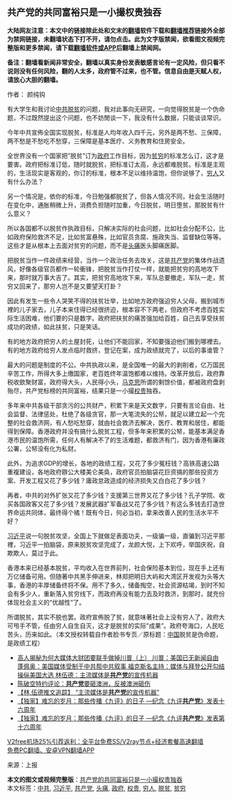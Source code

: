  <h2>共产党的共同富裕只是一小撮权贵独吞</h2> <p class="notice"><b>大陆网友注意：本文中的链接除此处和文末的<a href="https://github.com/bannedbook/fanqiang" >翻墙</a>软件下载和<a href="https://github.com/killgcd/justmysocks/blob/master/README.md">翻墙推荐</a>链接外全部为禁网链接，未翻墙状态下打不开，请勿点击。此为文字版禁闻，欲看图文视频完整版和更多禁闻，请下载<a href="https://github.com/bannedbook/fanqiang">翻墙软件或APP</a>后翻墙上禁闻网。</p><p>备注：翻墙看新闻非常安全，翻墙以真实身份发表敏感言论有一定风险，但只看不说则没有任何风险，翻的人太多，政府管不过来，也不管。信息自由是天赋人权，请放心大胆的翻墙。</b></p>  <div class="entry"> <p>作者： 颜纯钩</p> <p>有大学生和我讨论<a href="https://www.bannedbook.org/bnews/tag/%e4%b8%ad%e5%85%b1/" class="st_tag internal_tag" rel="tag" title="标签 中共 下的日志">中共</a><a href="https://www.bannedbook.org/bnews/tag/%E8%84%B1%E8%B4%AB/" class="st_tag internal_tag" rel="tag" title="标签 脱贫 下的日志">脱贫</a>的问题，我对此事向无研究，一向觉得脱贫是一个伪命题，不过既然提出这个问题，也不妨閒谈一下，我没有什么数据，只能谈谈常识。</p> <p>今年中共宣佈全国实现脱贫，标准是人均年收入四千元，另外是两不愁、三保障，两不愁是不愁吃不愁穿，三保障是基本医疗、义务教育和住房安全。</p> <p>全世界没有一个国家把&#8221;脱贫&#8221;订为<a href="https://www.bannedbook.org/bnews/tag/%e6%94%bf%e5%ba%9c/" class="st_tag internal_tag" rel="tag" title="标签 政府 下的日志">政府</a>工作目标，因为<a href="https://www.bannedbook.org/bnews/tag/%E8%B4%AB%E7%A9%B7/" class="st_tag internal_tag" rel="tag" title="标签 贫穷 下的日志">贫穷</a>的标准怎么订，这才是要害。政府把标准订低，随时就脱贫，把标准订太高，永远都难脱贫。标准是主观的，生活现实是客观的，你订的标准，根本不足以维持温饱，但你说够了，<a href="https://www.bannedbook.org/bnews/tag/%e7%a9%b7%e4%ba%ba/" class="st_tag internal_tag" rel="tag" title="标签 穷人 下的日志">穷人</a>又有什么办法？</p>  <p>另一个情况是，依你的标准，今日勉强都脱贫了，但各人情况不同，社会生活随时在变化中，通胀稍微上升，消费负担随时加重，今日脱贫，明日堕贫，那脱贫有什么意义？</p> <p>所以各国都不以脱贫作执政目标，只解决实际的社会问题，比如社会分配不公，比如政府保险救济不足，比如贫富悬殊，比如官员贪腐、施政失当、监督缺位等等。这些才是从根本上去面对贫穷的问题，而不是<a href="https://www.bannedbook.org/bnews/tag/%e5%a4%b4%e7%97%9b/" class="st_tag internal_tag" rel="tag" title="标签 头痛 下的日志">头痛</a>医头脚痛医脚。</p> <p>把脱贫当作一件政绩来经营，当作一个政治任务去攻关，这是<a href="https://www.bannedbook.org/bnews/tag/%e5%85%b1%e4%ba%a7%e5%85%9a/" class="st_tag internal_tag" rel="tag" title="标签 共产党 下的日志">共产党</a>的集体作战遗风，好像各级官员都作一轮衝锋，把脱贫当作打仗一样，就能把贫穷的高地攻下来，那时就万事大吉了。其实，把贫穷高地攻下来，军队总要撤走，军队一走，贫穷又回来了，那穷人岂不是又要望天打卦？</p> <p>因此有发生一些令人哭笑不得的扶贫壮举，比如地方政府强迫穷人父母，搬到城市裡的儿子家去，儿子本来住得已经很挤迫，根本容不下两老，但政府不考虑百姓实际生活困难，他们要的只是数字。政府把扶贫的痛苦强加给百姓，自己去享受扶贫成功的政绩，如此扶贫，只是笑话。</p>  <p>有的地方政府把穷人的土屋封死，让他们不能回家，不知要强迫他们搬到哪裡去。有的地方政府给穷人发点临时救挤，登记在案，成为政绩就完了，以后的事谁管？</p> <p>最大的问题是制度的不公。中共执政以来，是全国唯一的最大的剥削者，亿万国民辛苦工作，所得大多上缴国家，老百姓终年温饱都难以维持。改革开放后，政府靠税收歛聚财富，政府得大头，人民得小头，<span class='wp_keywordlink'><a href="https://www.bannedbook.org/forum2/topic105.html" title="《马克思的成魔之路》" target="_blank">马克思</a></span>所谓的剩馀价值，都被政府盘剥殆尽，共产党标榜的共同富裕，结果只是一小撮<a href="https://www.bannedbook.org/bnews/tag/%E6%9D%83%E8%B4%B5/" class="st_tag internal_tag" rel="tag" title="标签 权贵 下的日志">权贵</a>独吞。</p> <p>多年来中共各级干部贪污的公共财产，积累下来是天文数字，只要有言论自由、社会监督、法律惩处，杜绝了各级贪官，那一大笔流失的公帑，就足以建立起一个完整的社会救济网，有人愁吃愁穿，就由社会救济去解决，医疗、教育和居住，都能得到保障。香港政府并没有搞什么脱贫工程，但多年来积累的公帑，能基本满足香港市民的温饱所需，任何人有解决不了的生活难题，都救济有门，因为香港有廉政公署，公帑没有化为私财。</p> <p>此外，为追求GDP的增长，各地的政绩工程，又花了多少冤枉钱？高铁高速公路重複建设，各地政府辧公大楼美仑美奂，政府官员拍脑袋花巨资搞的那些投资方案、开发工程又花了多少钱？庸政怠政造成的经济损失又白白花了多少钱？</p>  <p>再者，中共的对外扩张又花了多少钱？支援第三世界又花了多少钱？孔子学院、收买各国政客又花了多少钱？发展武器扩军备战又花了多少钱？有这么多钱去打造世界命运共同体，最终得个橘！既有今日，何必当初，拿来改善人民的生活水平不好？</p> <p><a href="https://www.bannedbook.org/bnews/tag/%e4%b9%a0%e8%bf%91%e5%b9%b3/" class="st_tag internal_tag" rel="tag" title="标签 习近平 下的日志">习近平</a>说一句脱贫攻坚，全国上下就做足表面功夫，一级骗一级，直骗到习近平那裡，习近平一拍脑袋，原来脱贫攻坚完成了，龙颜大悦，上下欢呼，举国庆祝，自欺欺人，莫过于此。</p> <p>香港本来已经基本脱贫，平均收入在世界前列，社会保险基本到位，现在手上还有万亿储备可用。但随著中共黑手伸进来，林郑把明日大屿和大湾区开发视为头等大事，香港的丰厚储备终将不保。用不了多久，储备掏空，社会资源枯竭，到时不知会有多少人，重新落入贫穷线下，而政府再没有能力去及时救济，到那时，就充份体现社会主义的&#8221;优越性&#8221;了。</p> <p>所谓脱贫，其实不脱也罢。政府宣佈脱了贫，就意味著社会上没有穷人了，政府大可甩手不管，任由穷人自生自灭，这才是脱贫的实际&#8221;成果&#8221;。政府夸海口，人民吃苦头，历来如此。（本文授权转载自作者脸书专页／原标题：<span class='wp_keywordlink_affiliate'><a href="https://www.bannedbook.org/" title="中国" target="_blank">中国</a></span>脱贫是伪命题，是政绩工程）</p>  <ul class='op-related-articles' title='相关阅读'> <li><a href='https://www.bannedbook.org/bnews/comments/20201225/1454454.html' target='_blank'>高人揭秘为何大媒体大财团要联手做掉川普（上） 川普：美国已无新闻自由 蓬佩奥：美国媒体受制于中共帮中共叙事 福克斯名主持：媒体与拜登公开勾结操纵美国大选 林伍德：主流媒体是<b>共产党</b>的宣传机器</a></li> <li><a href='https://www.bannedbook.org/bnews/cbnews/20201224/1453771.html' target='_blank'>陈破空特约评论：<b>共产党</b>要砸澳洲，反被澳洲砸伤</a></li> <li><a href='https://www.bannedbook.org/bnews/comments/20201222/1452490.html' target='_blank'>【林.伍德推文追踪】 “主流媒体是<b>共产党</b>的宣传机器”</a></li> <li><a href='https://www.bannedbook.org/bnews/comments/20201221/1452268.html' target='_blank'>【独家】难忘的岁月：那些传播《九评》的日子 —纪念《九评<b>共产党</b>》发表十六周年</a></li> <li><a href='https://www.bannedbook.org/bnews/comments/20201221/1452245.html' target='_blank'>【独家】难忘的岁月：那些传播《九评》的日子 —纪念《九评<b>共产党</b>》发表第十六周年</a></li> </ul> <p class="texttj"> <a href="https://www.bannedbook.org/forum23/topic22702.html" target="_blank">V2free机场25%引荐返利：全平台免费SS/V2ray节点+经济套餐高速翻墙</a><br/> <a href="https://github.com/bannedbook/fanqiang/wiki/%E7%A6%81%E9%97%BB%E7%BD%91%E5%AE%89%E5%8D%93%E7%BF%BB%E5%A2%99%E6%96%B0%E9%97%BBAPP" target="_blank">免费PC翻墙、安卓VPN翻墙APP</a></p><p> 来源：上报 </p><a name='sharetosocial'></a>       <div><b>本文的图文或视频完整版</b>：<a href='https://www.bannedbook.org/bnews/comments/20201227/1455764.html'>共产党的共同富裕只是一小撮权贵独吞</a></div>  </div><!--END ENTRY--> <div class="postfooter"> <div>本文标签：<a href="https://www.bannedbook.org/bnews/tag/%e4%b8%ad%e5%85%b1/" rel="tag">中共</a>, <a href="https://www.bannedbook.org/bnews/tag/%e4%b9%a0%e8%bf%91%e5%b9%b3/" rel="tag">习近平</a>, <a href="https://www.bannedbook.org/bnews/tag/%e5%85%b1%e4%ba%a7%e5%85%9a/" rel="tag">共产党</a>, <a href="https://www.bannedbook.org/bnews/tag/%e5%a4%b4%e7%97%9b/" rel="tag">头痛</a>, <a href="https://www.bannedbook.org/bnews/tag/%e6%94%bf%e5%ba%9c/" rel="tag">政府</a>, <a href="https://www.bannedbook.org/bnews/tag/%E6%9D%83%E8%B4%B5/" rel="tag">权贵</a>, <a href="https://www.bannedbook.org/bnews/tag/%e7%a9%b7%e4%ba%ba/" rel="tag">穷人</a>, <a href="https://www.bannedbook.org/bnews/tag/%E8%84%B1%E8%B4%AB/" rel="tag">脱贫</a>, <a href="https://www.bannedbook.org/bnews/tag/%E8%B4%AB%E7%A9%B7/" rel="tag">贫穷</a></div>  </div><!--END POSTFOOTER--> 